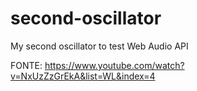 # second-oscillator
My second oscillator to test Web Audio API

FONTE:
https://www.youtube.com/watch?v=NxUzZzGrEkA&list=WL&index=4
